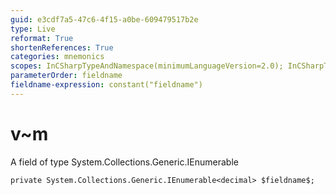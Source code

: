 ```yaml
---
guid: e3cdf7a5-47c6-4f15-a0be-609479517b2e
type: Live
reformat: True
shortenReferences: True
categories: mnemonics
scopes: InCSharpTypeAndNamespace(minimumLanguageVersion=2.0); InCSharpTypeMember(minimumLanguageVersion=2.0)
parameterOrder: fieldname
fieldname-expression: constant("fieldname")
---
```


# v~m

A field of type System.Collections.Generic.IEnumerable<decimal>

```
private System.Collections.Generic.IEnumerable<decimal> $fieldname$;
```
